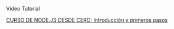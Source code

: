 Video Tutorial

[CURSO DE NODE.JS DESDE CERO: Introducción y primeros pasos](https://www.youtube.com/watch?v=yB4n_K7dZV8)
